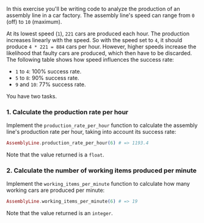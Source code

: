 In this exercise you'll be writing code to analyze the production of an assembly line in a car factory. The assembly line's speed can range from `0` (off) to `10` (maximum).

At its lowest speed (`1`), `221` cars are produced each hour. The production increases linearly with the speed. So with the speed set to `4`, it should produce `4 * 221 = 884` cars per hour. However, higher speeds increase the likelihood that faulty cars are produced, which then have to be discarded. The following table shows how speed influences the success rate:

- `1` to `4`: 100% success rate.
- `5` to `8`: 90% success rate.
- `9` and `10`: 77% success rate.

You have two tasks.

### 1. Calculate the production rate per hour

Implement the `production_rate_per_hour` function to calculate the assembly line's production rate per hour, taking into account its success rate:

```elixir
AssemblyLine.production_rate_per_hour(6) # => 1193.4
```

Note that the value returned is a `float`.

### 2. Calculate the number of working items produced per minute

Implement the `working_items_per_minute` function to calculate how many working cars are produced per minute:

```elixir
AssemblyLine.working_items_per_minute(6) # => 19
```

Note that the value returned is an `integer`.
